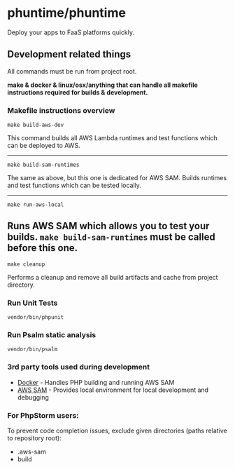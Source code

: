 # phuntime/phuntime

Deploy your apps to FaaS platforms quickly.


## Development related things

All commands must be run from project root.

**make & docker & linux/osx/anything that can handle all makefile instructions required for builds & development.**

### Makefile instructions overview

``make build-aws-dev``

This command builds all AWS Lambda runtimes and test functions which can be deployed to AWS. 

___
``make build-sam-runtimes``

The same as above, but this one is dedicated for AWS SAM. Builds runtimes and test functions which can be tested locally. 

--- 
``make run-aws-local``

Runs AWS SAM which allows you to test your builds. 
**``make build-sam-runtimes`` must be called before this one.** 
--- 
``make cleanup``

Performs a cleanup and remove all build artifacts and cache from project directory.

### Run Unit Tests

``vendor/bin/phpunit``

### Run Psalm static analysis

``vendor/bin/psalm``

### 3rd party tools used during development

- [Docker](https://www.docker.com/) - Handles PHP building and running AWS SAM
- [AWS SAM](https://docs.aws.amazon.com/serverless-application-model/latest/developerguide/what-is-sam.html) - 
Provides local environment for local development and debugging

### For PhpStorm users:

To prevent code completion issues, exclude given directories (paths relative to repository root):
- .aws-sam
- build




